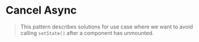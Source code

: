 # Cancel Async
> This pattern describes solutions for use case where we want to avoid calling `setState()` after a component has unmounted.
